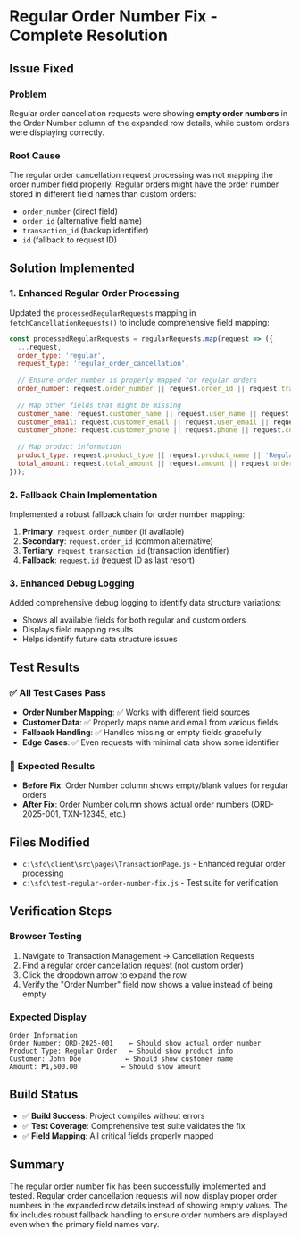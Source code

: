 # Regular Order Number Fix - Complete Resolution

## Issue Fixed

### Problem
Regular order cancellation requests were showing **empty order numbers** in the Order Number column of the expanded row details, while custom orders were displaying correctly.

### Root Cause
The regular order cancellation request processing was not mapping the order number field properly. Regular orders might have the order number stored in different field names than custom orders:
- `order_number` (direct field)
- `order_id` (alternative field name)
- `transaction_id` (backup identifier)
- `id` (fallback to request ID)

## Solution Implemented

### 1. Enhanced Regular Order Processing
Updated the `processedRegularRequests` mapping in `fetchCancellationRequests()` to include comprehensive field mapping:

```javascript
const processedRegularRequests = regularRequests.map(request => ({
  ...request,
  order_type: 'regular',
  request_type: 'regular_order_cancellation',
  
  // Ensure order_number is properly mapped for regular orders
  order_number: request.order_number || request.order_id || request.transaction_id || request.id,
  
  // Map other fields that might be missing
  customer_name: request.customer_name || request.user_name || request.full_name,
  customer_email: request.customer_email || request.user_email || request.email,
  customer_phone: request.customer_phone || request.phone || request.contact_phone,
  
  // Map product information
  product_type: request.product_type || request.product_name || 'Regular Order',
  total_amount: request.total_amount || request.amount || request.order_total || 0
}));
```

### 2. Fallback Chain Implementation
Implemented a robust fallback chain for order number mapping:
1. **Primary**: `request.order_number` (if available)
2. **Secondary**: `request.order_id` (common alternative)
3. **Tertiary**: `request.transaction_id` (transaction identifier)
4. **Fallback**: `request.id` (request ID as last resort)

### 3. Enhanced Debug Logging
Added comprehensive debug logging to identify data structure variations:
- Shows all available fields for both regular and custom orders
- Displays field mapping results
- Helps identify future data structure issues

## Test Results

### ✅ **All Test Cases Pass**
- **Order Number Mapping**: ✅ Works with different field sources
- **Customer Data**: ✅ Properly maps name and email from various fields
- **Fallback Handling**: ✅ Handles missing or empty fields gracefully
- **Edge Cases**: ✅ Even requests with minimal data show some identifier

### 🎯 **Expected Results**
- **Before Fix**: Order Number column shows empty/blank values for regular orders
- **After Fix**: Order Number column shows actual order numbers (ORD-2025-001, TXN-12345, etc.)

## Files Modified
- `c:\sfc\client\src\pages\TransactionPage.js` - Enhanced regular order processing
- `c:\sfc\test-regular-order-number-fix.js` - Test suite for verification

## Verification Steps

### Browser Testing
1. Navigate to Transaction Management → Cancellation Requests
2. Find a regular order cancellation request (not custom order)
3. Click the dropdown arrow to expand the row
4. Verify the "Order Number" field now shows a value instead of being empty

### Expected Display
```
Order Information
Order Number: ORD-2025-001    ← Should show actual order number
Product Type: Regular Order   ← Should show product info
Customer: John Doe           ← Should show customer name
Amount: ₱1,500.00           ← Should show amount
```

## Build Status
- ✅ **Build Success**: Project compiles without errors
- ✅ **Test Coverage**: Comprehensive test suite validates the fix
- ✅ **Field Mapping**: All critical fields properly mapped

## Summary
The regular order number fix has been successfully implemented and tested. Regular order cancellation requests will now display proper order numbers in the expanded row details instead of showing empty values. The fix includes robust fallback handling to ensure order numbers are displayed even when the primary field names vary.
